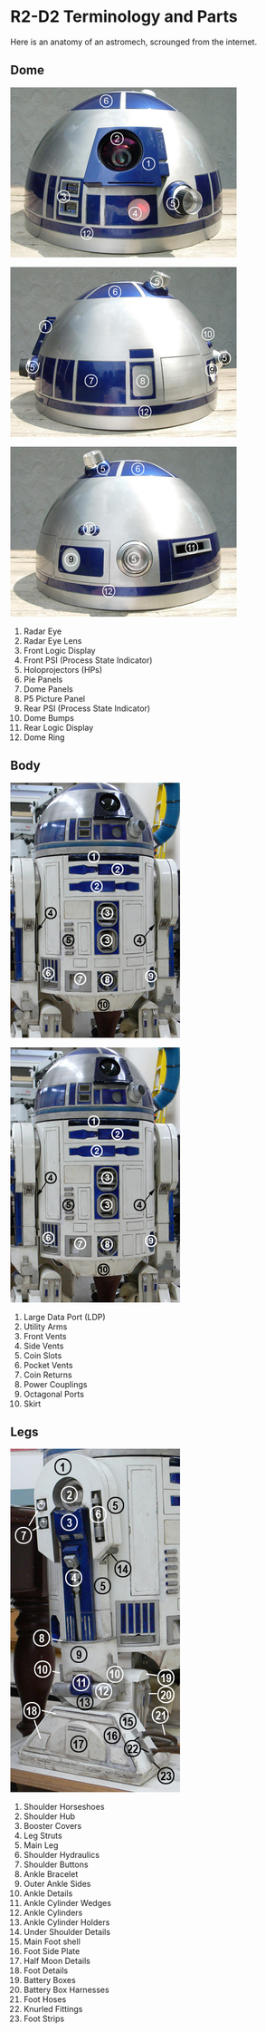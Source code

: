 # R2-D2 Terminology and Parts

Here is an anatomy of an astromech, scrounged from the internet.

## Dome

![](pics/r2dome1.jpg)


![](pics/r2dome2.jpg)


![](pics/r2dome3.jpg)

1. Radar Eye
2. Radar Eye Lens
3. Front Logic Display
4. Front PSI (Process State Indicator)
5. Holoprojectors (HPs)
6. Pie Panels
7. Dome Panels
8. P5 Picture Panel
9. Rear PSI (Process State Indicator)
10. Dome Bumps
11. Rear Logic Display
12. Dome Ring

## Body

![](pics/r2body1.jpg)

![](pics/r2body1.jpg)

1. Large Data Port (LDP)
2. Utility Arms
3. Front Vents
4. Side Vents
5. Coin Slots
6. Pocket Vents
7. Coin Returns
8. Power Couplings
9. Octagonal Ports
10. Skirt

## Legs

![](pics/r2leg1.jpg)

1. Shoulder Horseshoes
2. Shoulder Hub
3. Booster Covers
4. Leg Struts
5. Main Leg
6. Shoulder Hydraulics
7. Shoulder Buttons
8. Ankle Bracelet
9. Outer Ankle Sides
10. Ankle Details
11. Ankle Cylinder Wedges
12. Ankle Cylinders
13. Ankle Cylinder Holders
14. Under Shoulder Details
15. Main Foot shell
16. Foot Side Plate
17. Half Moon Details
18. Foot Details
19. Battery Boxes
20. Battery Box Harnesses
21. Foot Hoses
22. Knurled Fittings
23. Foot Strips
